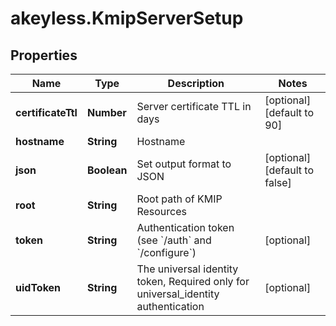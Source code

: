 # akeyless.KmipServerSetup

## Properties

Name | Type | Description | Notes
------------ | ------------- | ------------- | -------------
**certificateTtl** | **Number** | Server certificate TTL in days | [optional] [default to 90]
**hostname** | **String** | Hostname | 
**json** | **Boolean** | Set output format to JSON | [optional] [default to false]
**root** | **String** | Root path of KMIP Resources | 
**token** | **String** | Authentication token (see &#x60;/auth&#x60; and &#x60;/configure&#x60;) | [optional] 
**uidToken** | **String** | The universal identity token, Required only for universal_identity authentication | [optional] 



